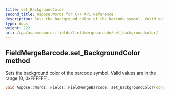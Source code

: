 ```yaml
---
title: set_BackgroundColor
second_title: Aspose.Words for C++ API Reference
description: Sets the background color of the barcode symbol. Valid values are in the range [0, 0xFFFFFF].
type: docs
weight: 222
url: /cpp/aspose.words.fields/fieldmergebarcode/set_backgroundcolor/
---
```

## FieldMergeBarcode.set_BackgroundColor method


Sets the background color of the barcode symbol. Valid values are in the range [0, 0xFFFFFF].

```cpp
void Aspose::Words::Fields::FieldMergeBarcode::set_BackgroundColor(const System::String &value)
```

